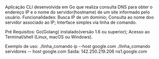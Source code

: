 Aplicação CLI desenvolvida em Go que realiza consulta DNS para obter o endereço IP e o nome do servidor(hostname) de um site informado pelo usuário.
Funcionalidades:
  Busca IP de um domínio;
  Consulta ao nome doo servidor associado ao IP;
  Interface simples via linha de comando.

Pré Requisitos:
  Go(Golang) instalado(versão 1.6 ou superior);
  Acesso ao Terminal/shell (Linux, macOS ou Windows).

  Exemplo de uso:
    ./linha_comando ip --host google.com
    ./linha_comando servidores -- host google.com
  Saida:
    142.250.219.206
    ns1.google.com
